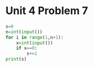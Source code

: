 # Unit 4 Problem 7
```.py
s=0
n=int(input()) 
for i in range(1,n+1):
    x=int(input())
    if x==0:
        s+=1
print(s)
```
